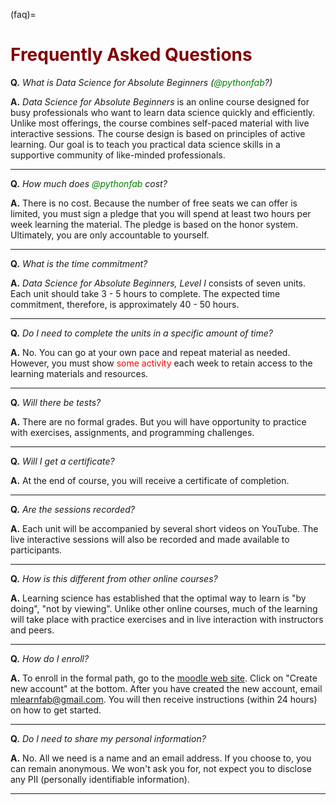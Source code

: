 (faq)=
# <font color="maroon">Frequently Asked Questions</font>

**Q.** *What is Data Science for Absolute Beginners (<font color="green">@pythonfab</font>?)*

**A.** *Data Science for Absolute Beginners* is an online course designed for busy professionals who want to learn data science quickly and efficiently. Unlike most offerings, the course combines self-paced material with live interactive sessions. The course design is based on principles of active learning. Our goal is to teach you practical data science skills in a supportive community of like-minded professionals.
 
---

**Q.** *How much does <font color="green">@pythonfab</font> cost?*

**A.** There is no cost. Because the number of free seats we can offer is limited, you must sign a pledge that you will spend at least two hours per week learning the material. The pledge is based on the honor system. Ultimately, you are only accountable to yourself.

---
 

**Q.** *What is the time commitment?*

**A.** *Data Science for Absolute Beginners, Level I* consists of seven units. Each unit should take 3 - 5 hours to complete. The expected time commitment, therefore, is approximately 40 - 50 hours.

---

**Q.** *Do I need to complete the units in a specific amount of time?*

**A.** No. You can go at your own pace and repeat material as needed. However, you must show <font color="red">some activity</font> each week to retain access to the learning materials and resources.

---


**Q.** *Will there be tests?*

**A.** There are no formal grades. But you will have opportunity to practice with exercises, assignments, and programming challenges. 

---

**Q.** *Will I get a certificate?*

**A.** At the end of course, you will receive a certificate of completion. 

---


**Q.** *Are the sessions recorded?*

**A.** Each unit will be accompanied by several short videos on YouTube. The live interactive sessions will also be recorded and made available to participants.

---


**Q.** *How is this different from other online courses?*

**A.** Learning science has established that the optimal way to learn is "by doing", "not by viewing". Unlike other online courses, much of the learning will take place with practice exercises and in live interaction with instructors and peers.

---

**Q.** *How do I enroll?*

**A.** To enroll in the formal path, go to the [moodle web site](https://mlfab.moodlecloud.com). Click on "Create new account" at the bottom. After you have created the new account, email mlearnfab@gmail.com. You will then receive instructions (within 24 hours) on how to get started.


---

**Q.** *Do I need to share my personal information?*

**A.** No. All we need is a name and an email address. If you choose to, you can remain anonymous. We won't ask you for, not expect you to disclose any PII (personally identifiable information).  

---


